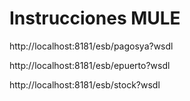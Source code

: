 # Instrucciones MULE

http://localhost:8181/esb/pagosya?wsdl

http://localhost:8181/esb/epuerto?wsdl

http://localhost:8181/esb/stock?wsdl



